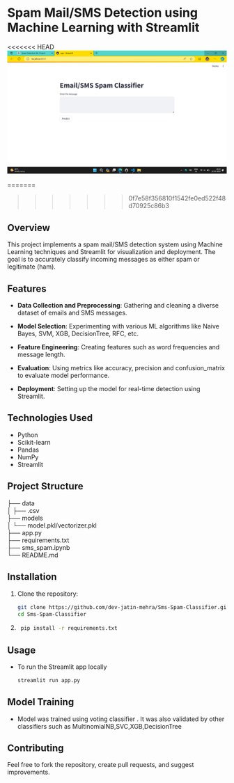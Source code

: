 # Spam Mail/SMS Detection using Machine Learning with Streamlit

<<<<<<< HEAD
![app](/image/app.png)

=======
>>>>>>> 0f7e58f356810f1542fe0ed522f48d70925c86b3
## Overview

This project implements a spam mail/SMS detection system using Machine Learning techniques and Streamlit for visualization and deployment. The goal is to accurately classify incoming messages as either spam or legitimate (ham).

## Features

- **Data Collection and Preprocessing**: Gathering and cleaning a diverse dataset of emails and SMS messages.
  
- **Model Selection**: Experimenting with various ML algorithms like Naive Bayes, SVM, XGB, DecisionTree, RFC, etc.
  
- **Feature Engineering**: Creating features such as word frequencies and message length.
  
- **Evaluation**: Using metrics like accuracy, precision and confusion_matrix to evaluate model performance.
  
- **Deployment**: Setting up the model for real-time detection using Streamlit.

## Technologies Used

- Python
- Scikit-learn
- Pandas
- NumPy
- Streamlit

## Project Structure

├── data<br>
│ ├── .csv<br>
├── models<br>
│ └── model.pkl/vectorizer.pkl<br>
├── app.py<br>
├── requirements.txt<br>
├── sms_spam.ipynb<br>
└── README.md<br>

## Installation

1. Clone the repository:

   ```bash
   git clone https://github.com/dev-jatin-mehra/Sms-Spam-Classifier.git
   cd Sms-Spam-Classifier

2. ```bash
    pip install -r requirements.txt

## Usage
- To run the Streamlit app locally 
    ```bash
    streamlit run app.py

## Model Training
- Model was trained using voting classifier . It was also validated by other classifiers such as MultinomialNB,SVC,XGB,DecisionTree

## Contributing
Feel free to fork the repository, create pull requests, and suggest improvements.
